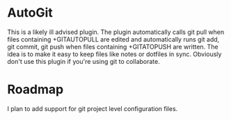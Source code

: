 # AutoGit

This is a likely ill advised plugin. The plugin automatically calls git pull when files containing +GITAUTOPULL are edited and automatically runs git add, git commit, git push when files containing +GITATOPUSH are written. The idea is to make it easy to keep files like notes or dotfiles in sync. Obviously don't use this plugin if you're using git to collaborate.

# Roadmap

I plan to add support for git project level configuration files.
